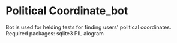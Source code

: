 # Political Coordinate_bot
 Bot is used for helding tests for finding users' political coordinates.
 Required packages: 
 sqlite3
 PIL
 aiogram

